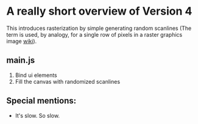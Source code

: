 A really short overview of Version 4
====================================================================================

This introduces rasterization by simple generating random scanlines (The term is used, by analogy, for a single row of pixels in a raster graphics image [wiki](https://en.wikipedia.org/wiki/Scan_line)).

main.js 
-------

1. Bind ui elements
2. Fill the canvas with randomized scanlines

Special mentions:
-----------------

* It's slow. So slow. 